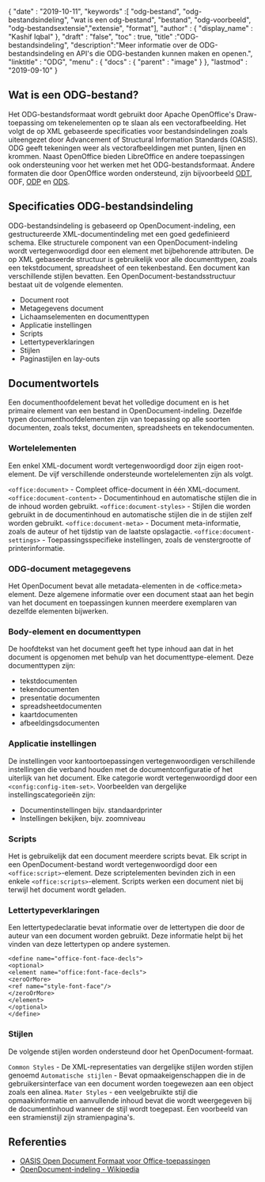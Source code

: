 {
  "date" : "2019-10-11",
  "keywords" :[ "odg-bestand", "odg-bestandsindeling", "wat is een odg-bestand", "bestand", "odg-voorbeeld", "odg-bestandsextensie","extensie", "format"],
  "author" : {
    "display_name" : "Kashif Iqbal"
},
  "draft" : "false",
  "toc" : true,
  "title" :"ODG-bestandsindeling",
  "description":"Meer informatie over de ODG-bestandsindeling en API's die ODG-bestanden kunnen maken en openen.",
  "linktitle" : "ODG",
  "menu" : {
    "docs" : {
      "parent" : "image"
}
},
  "lastmod" : "2019-09-10"
}

## Wat is een ODG-bestand?

Het ODG-bestandsformaat wordt gebruikt door Apache OpenOffice's Draw-toepassing om tekenelementen op te slaan als een vectorafbeelding. Het volgt de op XML gebaseerde specificaties voor bestandsindelingen zoals uiteengezet door Advancement of Structural Information Standards (OASIS). ODG geeft tekeningen weer als vectorafbeeldingen met punten, lijnen en krommen. Naast OpenOffice bieden LibreOffice en andere toepassingen ook ondersteuning voor het werken met het ODG-bestandsformaat. Andere formaten die door OpenOffice worden ondersteund, zijn bijvoorbeeld [ODT](/nl/tekstverwerking/odt/), ODF, [ODP](/nl/presentation/odp/) en [ODS](/nl/spreadsheet/ods/).


## Specificaties ODG-bestandsindeling

ODG-bestandsindeling is gebaseerd op OpenDocument-indeling, een gestructureerde XML-documentindeling met een goed gedefinieerd schema.
Elke structurele component van een OpenDocument-indeling wordt vertegenwoordigd door een element met bijbehorende attributen. De op XML gebaseerde structuur is gebruikelijk voor alle documenttypen, zoals een tekstdocument, spreadsheet of een tekenbestand. Een document kan verschillende stijlen bevatten. Een OpenDocument-bestandsstructuur bestaat uit de volgende elementen.
* Document root
* Metagegevens document
* Lichaamselementen en documenttypen
* Applicatie instellingen
* Scripts
* Lettertypeverklaringen
* Stijlen
* Paginastijlen en lay-outs

## Documentwortels ##

Een documenthoofdelement bevat het volledige document en is het primaire element van een bestand in OpenDocument-indeling. Dezelfde typen documenthoofdelementen zijn van toepassing op alle soorten documenten, zoals tekst, documenten, spreadsheets en tekendocumenten.

### Wortelelementen ###
Een enkel XML-document wordt vertegenwoordigd door zijn eigen root-element. De vijf verschillende ondersteunde wortelelementen zijn als volgt.

`<office:document>` - Compleet office-document in één XML-document.
`<office:document-content>` - Documentinhoud en automatische stijlen die in de inhoud worden gebruikt.
`<office:document-styles>` - Stijlen die worden gebruikt in de documentinhoud en automatische stijlen die in de stijlen zelf worden gebruikt.
`<office:document-meta>` - Document meta-informatie, zoals de auteur of het tijdstip van de laatste opslagactie.
`<office:document-settings>` - Toepassingsspecifieke instellingen, zoals de venstergrootte of printerinformatie.

### ODG-document metagegevens ###
Het OpenDocument bevat alle metadata-elementen in de \<office:meta> element. Deze algemene informatie over een document staat aan het begin van het document en toepassingen kunnen meerdere exemplaren van dezelfde elementen bijwerken.

### Body-element en documenttypen ###
De hoofdtekst van het document geeft het type inhoud aan dat in het document is opgenomen met behulp van het documenttype-element. Deze documenttypen zijn:
* tekstdocumenten
* tekendocumenten
* presentatie documenten
* spreadsheetdocumenten
* kaartdocumenten
* afbeeldingsdocumenten

### Applicatie instellingen ###
De instellingen voor kantoortoepassingen vertegenwoordigen verschillende instellingen die verband houden met de documentconfiguratie of het uiterlijk van het document. Elke categorie wordt vertegenwoordigd door een `<config:config-item-set>`. Voorbeelden van dergelijke instellingscategorieën zijn:
* Documentinstellingen bijv. standaardprinter
* Instellingen bekijken, bijv. zoomniveau

### Scripts ###
Het is gebruikelijk dat een document meerdere scripts bevat. Elk script in een OpenDocument-bestand wordt vertegenwoordigd door een `<office:script>`-element. Deze scriptelementen bevinden zich in een enkele `<office:scripts>`-element. Scripts werken een document niet bij terwijl het document wordt geladen.
### Lettertypeverklaringen ###

Een lettertypedeclaratie bevat informatie over de lettertypen die door de auteur van een document worden gebruikt. Deze informatie helpt bij het vinden van deze lettertypen op andere systemen.
```
<define name="office-font-face-decls">
<optional>
<element name="office:font-face-decls">
<zeroOrMore>
<ref name="style-font-face"/>
</zeroOrMore>
</element>
</optional>
</define>
```
### Stijlen ###
De volgende stijlen worden ondersteund door het OpenDocument-formaat.

`Common Styles` - De XML-representaties van dergelijke stijlen worden stijlen genoemd
`Automatische stijlen` - Bevat opmaakeigenschappen die in de gebruikersinterface van een document worden toegewezen aan een object zoals een alinea.
`Mater Styles` - een veelgebruikte stijl die opmaakinformatie en aanvullende inhoud bevat die wordt weergegeven bij de documentinhoud wanneer de stijl wordt toegepast. Een voorbeeld van een stramienstijl zijn stramienpagina's.

## Referenties ##
* [OASIS Open Document Formaat voor Office-toepassingen](https://www.oasis-open.org/committees/tc_home.php?wg_abbrev=office)
* [OpenDocument-indeling - Wikipedia](https://en.wikipedia.org/wiki/OpenDocument)

